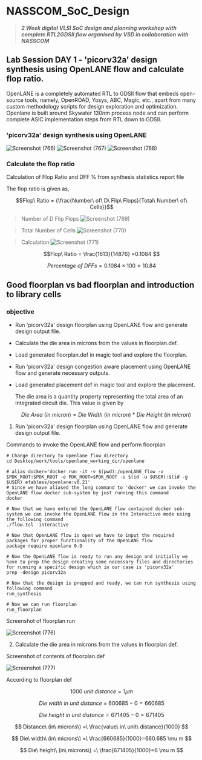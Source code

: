 # NASSCOM_SoC_Design
>***2 Week digital VLSI SoC design and planning workshop with complete RTL2GDSII flow organised by VSD in collaboration with NASSCOM***

## Lab Session DAY 1 - 'picorv32a' design synthesis using OpenLANE flow and calculate flop ratio.

OpenLANE is a completely automated RTL to GDSII flow that embeds open-source tools, namely, OpenROAD, Yosys, ABC, Magic, etc., apart from many custom methodology scripts for design exploration and optimization. Openlane is built around Skywater 130nm process node and can perform complete ASIC implementation steps from RTL down to GDSII.

### 'picorv32a' design synthesis using OpenLANE

![Screenshot (766)](https://github.com/user-attachments/assets/1256d4a0-2e27-455d-bad4-1a5bd55ba5b5)
![Screenshot (767)](https://github.com/user-attachments/assets/47845d3b-aa36-4a18-8d42-6685cf648d7b)
![Screenshot (768)](https://github.com/user-attachments/assets/f230417b-c1e1-42b3-8dee-237c9f005927)

### Calculate the flop ratio

Calculation of Flop Ratio and DFF % from synthesis statistics report file

The flop ratio is given as,

$$Flop\ Ratio = {\frac{Number\ of\ D\ Flip\ Flops}{Total\ Number\ of\ Cells}}$$

>Number of D Flip Flops
>![Screenshot (769)](https://github.com/user-attachments/assets/e71f3bd8-0c43-4a47-bb8f-523c6c55a60d)

>Total Number of Cells
>![Screenshot (770)](https://github.com/user-attachments/assets/cb184049-7e4c-40e8-a401-c960b8e1eb49)

>Calculation
>![Screenshot (771)](https://github.com/user-attachments/assets/8a000b00-f7df-4572-bb17-99e68e1e24ac)

$$Flop\ Ratio = \frac{1613}{14876} =0.1084 $$

$$Percentage\ of \ DFFs = 0.1084 \times 100 = 10.84%$$

## Good floorplan vs bad floorplan and introduction to library cells 

### objective
- Run 'picorv32a' design floorplan using OpenLANE flow and generate design output file.
- Calculate the die area in microns from the values in floorplan.def.
- Load generated floorplan.def in magic tool and explore the floorplan.
- Run 'picorv32a' design congestion aware placement using OpenLANE flow and generate necessary outputs.
- Load generated placement def in magic tool and explore the placement.

  The die area is a quantity property representing the total area of an integrated circuit die. This value is given by

  $$Die\ Area\ (in\ micron)=Die\ Width\ (in\ micron)\ *\ Die\ Height\ (in\ micron)$$
1. Run 'picorv32a' design floorplan using OpenLANE flow and generate design output file.

Commands to invoke the OpenLANE flow and perform floorplan

```
# Change directory to openlane flow directory
cd Desktop/work/tools/openlane_working_dir/openlane

# alias docker='docker run -it -v $(pwd):/openLANE_flow -v $PDK_ROOT:$PDK_ROOT -e PDK_ROOT=$PDK_ROOT -u $(id -u $USER):$(id -g $USER) efabless/openlane:v0.21'
# Since we have aliased the long command to 'docker' we can invoke the OpenLANE flow docker sub-system by just running this command
docker
  ```
```
# Now that we have entered the OpenLANE flow contained docker sub-system we can invoke the OpenLANE flow in the Interactive mode using the following command
./flow.tcl -interactive

# Now that OpenLANE flow is open we have to input the required packages for proper functionality of the OpenLANE flow
package require openlane 0.9

# Now the OpenLANE flow is ready to run any design and initially we have to prep the design creating some necessary files and directories for running a specific design which in our case is 'picorv32a'
prep -design picorv32a

# Now that the design is prepped and ready, we can run synthesis using following command
run_synthesis

# Now we can run floorplan
run_floorplan
```

Screenshot of floorplan run

![Screenshot (776)](https://github.com/user-attachments/assets/2148af66-0088-4cd8-a15c-8e0d0722dcce)

2. Calculate the die area in microns from the values in floorplan def.
   
Screenshot of contents of floorplan.def

![Screenshot (777)](https://github.com/user-attachments/assets/e1551b5a-5cd6-47ab-bfd0-727c6e505ba6)

According to floorplan def

$$ 1000\ unit\ distance=1 \mu m $$

$$ Die\ width\ in\ unit\ distance\ =\ 600685-0=660685 $$

$$ Die\ height\ in\ unit\ distance=671405-0=671405 $$

$$ Distance\ (in\ microns\) =\ \frac{value\ in\ unit\ distance}{1000} $$

$$ Die\ width\ (in\ microns\) =\ \frac{660685}{1000}=660.685 \mu m $$

$$ Die\ height\ (in\ microns\) =\ \frac{671405}{1000}=6 \mu m $$


